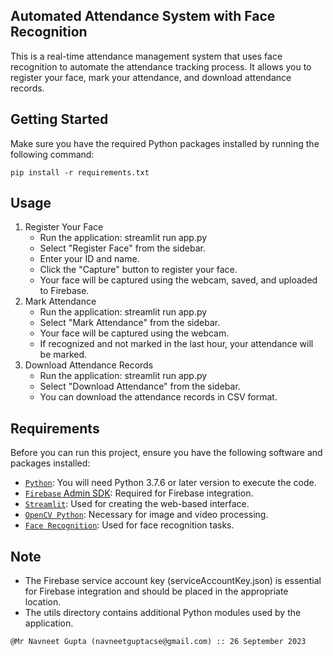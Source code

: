 ## Automated Attendance System with Face Recognition

This is a real-time attendance management system that uses face recognition to automate the attendance tracking process. It allows you to register your face, mark your attendance, and download attendance records.

## Getting Started

Make sure you have the required Python packages installed by running the following command:

```
pip install -r requirements.txt

```
## Usage

1. Register Your Face
    - Run the application: streamlit run app.py
    - Select "Register Face" from the sidebar.
    - Enter your ID and name.
    - Click the "Capture" button to register your face.
    - Your face will be captured using the webcam, saved, and uploaded to Firebase.
2. Mark Attendance
    - Run the application: streamlit run app.py
    - Select "Mark Attendance" from the sidebar.
    - Your face will be captured using the webcam.
    - If recognized and not marked in the last hour, your attendance will be marked.
3. Download Attendance Records
    - Run the application: streamlit run app.py
    - Select "Download Attendance" from the sidebar.
    - You can download the attendance records in CSV format.


## Requirements

Before you can run this project, ensure you have the following software and packages installed:

- [`Python`](https://www.python.org/downloads/): You will need Python 3.7.6 or later version to execute the code.
- [`Firebase` Admin SDK](https://pypi.org/project/firebase-admin/): Required for Firebase integration.
- [`Streamlit`](https://pypi.org/project/streamlit/): Used for creating the web-based interface.
- [`OpenCV Python`](https://pypi.org/project/opencv-python-headless/): Necessary for image and video processing.
- [`Face Recognition`](https://pypi.org/project/face-recognition/): Used for face recognition tasks.


## Note

- The Firebase service account key (serviceAccountKey.json) is essential for Firebase integration and should be placed in the appropriate location.
- The utils directory contains additional Python modules used by the application.



`@Mr Navneet Gupta (navneetguptacse@gmail.com) :: 26 September 2023`

